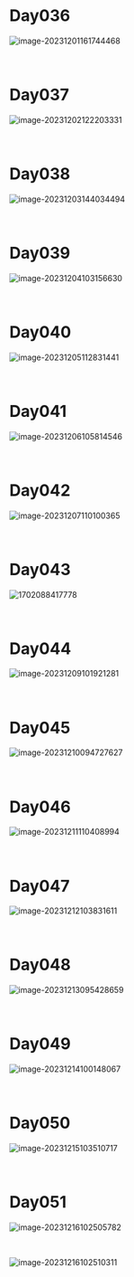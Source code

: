 # Day036

![image-20231201161744468](./assets/image-20231201161744468.png)

&nbsp;

# Day037

![image-20231202122203331](./assets/image-20231202122203331.png)

&nbsp;

# Day038

![image-20231203144034494](./assets/image-20231203144034494.png)

&nbsp;

# Day039

![image-20231204103156630](./assets/image-20231204103156630.png)

&nbsp;

# Day040

![image-20231205112831441](./assets/image-20231205112831441.png)

&nbsp;

# Day041

![image-20231206105814546](./assets/image-20231206105814546.png)

&nbsp;

# Day042

![image-20231207110100365](./assets/image-20231207110100365.png)

&nbsp;

# Day043

![1702088417778](./assets/1702088417778.jpeg)

&nbsp;

# Day044

![image-20231209101921281](./assets/image-20231209101921281.png)

&nbsp;

# Day045

![image-20231210094727627](./assets/image-20231210094727627.png)

&nbsp;

# Day046

![image-20231211110408994](./assets/image-20231211110408994.png)

&nbsp;

# Day047

![image-20231212103831611](./assets/image-20231212103831611.png)

&nbsp;

# Day048

![image-20231213095428659](./assets/image-20231213095428659.png)

&nbsp;

# Day049

![image-20231214100148067](./assets/image-20231214100148067.png)

&nbsp;

# Day050

![image-20231215103510717](./assets/image-20231215103510717.png)

&nbsp;

# Day051

![image-20231216102505782](./assets/image-20231216102505782.png)

&nbsp;

![image-20231216102510311](./assets/image-20231216102510311.png)
